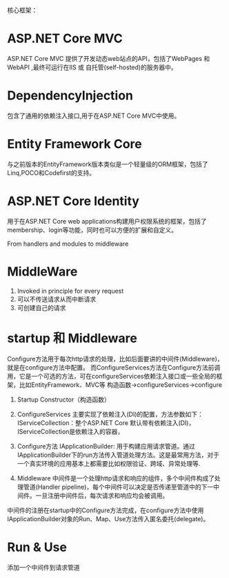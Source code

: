 核心框架：
#   ASP.NET Core MVC
 ASP.NET Core MVC 提供了开发动态web站点的API，包括了WebPages 和 WebAPI ,最终可运行在IIS 或 自托管(self-hosted)的服务器中。

#   DependencyInjection 
包含了通用的依赖注入接口,用于在ASP.NET Core MVC中使用。

#   Entity Framework Core
与之前版本的EntityFramework版本类似是一个轻量级的ORM框架，包括了Linq,POCO和Codefirst的支持。

#   ASP.NET Core Identity
用于在ASP.NET Core web applications构建用户权限系统的框架，包括了membership、login等功能，同时也可以方便的扩展和自定义。


From handlers and modules to middleware
# MiddleWare 
1. Invoked in principle for every request
2. 可以不传送请求从而中断请求
3. 可创建自己的请求



# startup 和 Middleware
Configure方法用于每次http请求的处理，比如后面要讲的中间件(Middleware)，就是在configure方法中配置。
而ConfigureServices方法在Configure方法前调用，它是一个可选的方法，可在configureServices依赖注入接口或一些全局的框架，比如EntityFramework、MVC等
构造函数->configureServices->configure

1. Startup Constructor（构造函数）

2. ConfigureServices
主要实现了依赖注入(DI)的配置，方法参数如下：
IServiceCollection：整个ASP.NET Core 默认带有依赖注入(DI)，IServiceCollection是依赖注入的容器，

3. Configure方法
IApplicationBuilder: 用于构建应用请求管道。通过IApplicationBuilder下的run方法传入管道处理方法。这是最常用方法，对于一个真实环境的应用基本上都需要比如权限验证、跨域、异常处理等.

4. Middleware
中间件是一个处理http请求和响应的组件，多个中间件构成了处理管道(Handler pipeline)，每个中间件可以决定是否传递至管道中的下一中间件。一旦注册中间件后，每次请求和响应均会被调用。

中间件的注册在startup中的Configure方法完成，在configure方法中使用IApplicationBuilder对象的Run、Map、Use方法传入匿名委托(delegate)。

# Run & Use
添加一个中间件到请求管道